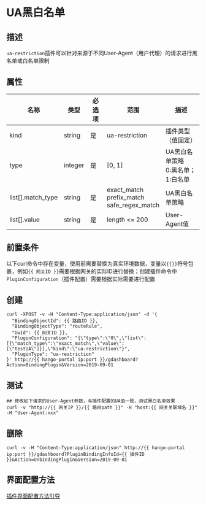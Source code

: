 # UA黑白名单

## 描述

`ua-restriction`插件可以针对来源于不同User-Agent（用户代理）的请求进行黑名单或白名单限制

## 属性

| 名称                | 类型      | 必选项 | 范围                                                | 描述                       |
|-------------------|---------|-----|---------------------------------------------------|--------------------------|
| kind              | string  | 是   | ua-restriction                                    | 插件类型（值固定）                |
| type              | integer | 是   | [0, 1]                                            | UA黑白名单策略<br/>0:黑名单；1:白名单 |
| list[].match_type | string  | 是   | exact_match<br/>prefix_match<br/>safe_regex_match | UA黑白名单策略                 |
| list[].value      | string  | 是   | length <= 200                                     | User-Agent值              |


## 前置条件

以下curl命令中存在变量，使用前需要替换为真实环境数据，变量以`{{}}`符号包裹，例如`{{ 网关ID }}`需要根据网关的实际ID进行替换；创建插件命令中`PluginConfiguration`（插件配置）需要根据实际需要进行配置

## 创建

```shell
curl -XPOST -v -H "Content-Type:application/json" -d '{
  "BindingObjectId": {{ 路由ID }},
  "BindingObjectType": "routeRule",
  "GwId": {{ 网关ID }},
  "PluginConfiguration": "{\"type\":\"0\",\"list\":[{\"match_type\":\"exact_match\",\"value\":[\"testUA\"]}],\"kind\":\"ua-restriction\"}",
  "PluginType": "ua-restriction"
}' http://{{ hango-portal ip:port }}/gdashboard?Action=BindingPlugin&Version=2019-09-01
```

## 测试

```shell
## 修改如下请求的User-Agent参数，与插件配置的UA值一致，测试黑白名单效果
curl -v "http://{{ 网关IP }}/{{ 路由path }}" -H "host:{{ 网关关联域名 }}" -H "User-Agent:xxx"
```

## 删除

```shell
curl -v -H "Content-Type:application/json" http://{{ hango-portal ip:port }}/gdashboard?PluginBindingInfoId={{ 插件ID }}&Action=UnbindingPlugin&Version=2019-09-01
```

## 界面配置方法

[插件界面配置方法引导](plugin-configuring-guide.md)